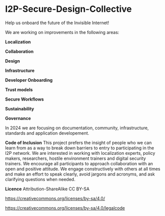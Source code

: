 # I2P-Secure-Design-Collective
Help us onboard the future of the Invisible Internet!


We are working on improvements in the following areas:

**Localization**

**Collaboration** 

**Design** 

**Infrastructure** 

**Developer Onboarding** 

**Trust models** 

**Secure Workflows**

**Sustainability** 

**Governance** 

In 2024 we are focusing on documentation, community, infrastructure, standards and application developement. 

**Code of Inclusion**  This project prefers the insight of people who we can learn from as a way to break down barriers to entry to participating in the I2P network. We are interested in working with localization experts, policy makers, researchers, hostile environment trainers and digital security trainers. We encourage all participants to approach collaboration with an open and positive attitude. We engage constructively with others at all times and make an effort to speak clearly, avoid jargons and acronyms, and ask clarifying questions when needed. 

**Licence**
Attribution-ShareAlike
CC BY-SA

https://creativecommons.org/licenses/by-sa/4.0/

https://creativecommons.org/licenses/by-sa/4.0/legalcode
